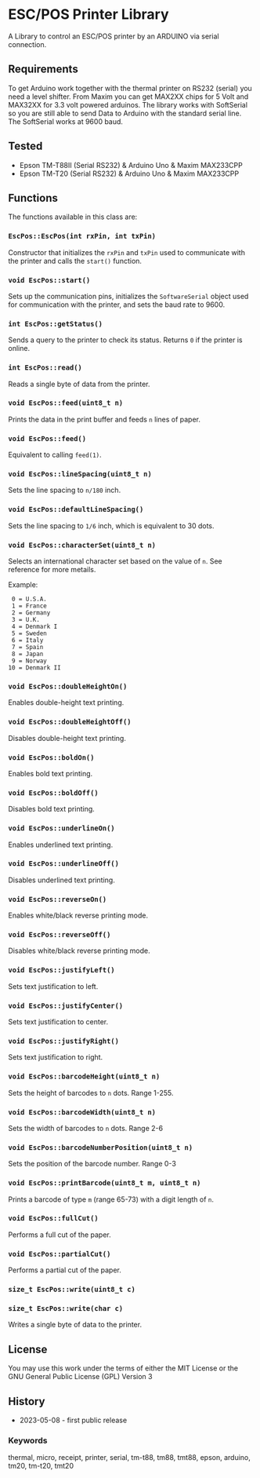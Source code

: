 # ESC/POS Printer Library

A Library to control an ESC/POS printer by an ARDUINO via serial connection.

## Requirements

To get Arduino work together with the thermal printer on RS232 (serial) you need a level shifter. From Maxim you can get MAX2XX chips for 5 Volt and MAX32XX for 3.3 volt powered arduinos. The library works with SoftSerial so you are still able to send Data to Arduino with the standard serial line. The SoftSerial works at 9600 baud.

## Tested

- Epson TM-T88II (Serial RS232) & Arduino Uno & Maxim MAX233CPP
- Epson TM-T20 (Serial RS232) & Arduino Uno & Maxim MAX233CPP

## Functions

The functions available in this class are:

### `EscPos::EscPos(int rxPin, int txPin)`

Constructor that initializes the `rxPin` and `txPin` used to communicate with the printer and calls the `start()` function.

### `void EscPos::start()`

Sets up the communication pins, initializes the `SoftwareSerial` object used for communication with the printer, and sets the baud rate to 9600.

### `int EscPos::getStatus()`

Sends a query to the printer to check its status. Returns `0` if the printer is online.

### `int EscPos::read()`

Reads a single byte of data from the printer.

### `void EscPos::feed(uint8_t n)`

Prints the data in the print buffer and feeds `n` lines of paper.

### `void EscPos::feed()`

Equivalent to calling `feed(1)`.

### `void EscPos::lineSpacing(uint8_t n)`

Sets the line spacing to `n/180` inch.

### `void EscPos::defaultLineSpacing()`

Sets the line spacing to `1/6` inch, which is equivalent to 30 dots.

### `void EscPos::characterSet(uint8_t n)`

Selects an international character set based on the value of `n`. See reference for more metails.

Example:

```
 0 = U.S.A.
 1 = France
 2 = Germany
 3 = U.K.
 4 = Denmark I
 5 = Sweden
 6 = Italy
 7 = Spain
 8 = Japan
 9 = Norway
10 = Denmark II
```

### `void EscPos::doubleHeightOn()`

Enables double-height text printing.

### `void EscPos::doubleHeightOff()`

Disables double-height text printing.

### `void EscPos::boldOn()`

Enables bold text printing.

### `void EscPos::boldOff()`

Disables bold text printing.

### `void EscPos::underlineOn()`

Enables underlined text printing.

### `void EscPos::underlineOff()`

Disables underlined text printing.

### `void EscPos::reverseOn()`

Enables white/black reverse printing mode.

### `void EscPos::reverseOff()`

Disables white/black reverse printing mode.

### `void EscPos::justifyLeft()`

Sets text justification to left.

### `void EscPos::justifyCenter()`

Sets text justification to center.

### `void EscPos::justifyRight()`

Sets text justification to right.

### `void EscPos::barcodeHeight(uint8_t n)`

Sets the height of barcodes to `n` dots. Range 1-255.

### `void EscPos::barcodeWidth(uint8_t n)`

Sets the width of barcodes to `n` dots. Range 2-6

### `void EscPos::barcodeNumberPosition(uint8_t n)`

Sets the position of the barcode number. Range 0-3

### `void EscPos::printBarcode(uint8_t m, uint8_t n)`

Prints a barcode of type `m` (range 65-73) with a digit length of `n`.

### `void EscPos::fullCut()`

Performs a full cut of the paper.

### `void EscPos::partialCut()`

Performs a partial cut of the paper.

### `size_t EscPos::write(uint8_t c)`
### `size_t EscPos::write(char c)`

Writes a single byte of data to the printer.


## License

You may use this work under the terms of either the MIT License or the GNU General Public License (GPL) Version 3

## History

- 2023-05-08 - first public release

### Keywords

thermal, micro, receipt, printer, serial, tm-t88, tm88, tmt88, epson, arduino, tm20, tm-t20, tmt20

